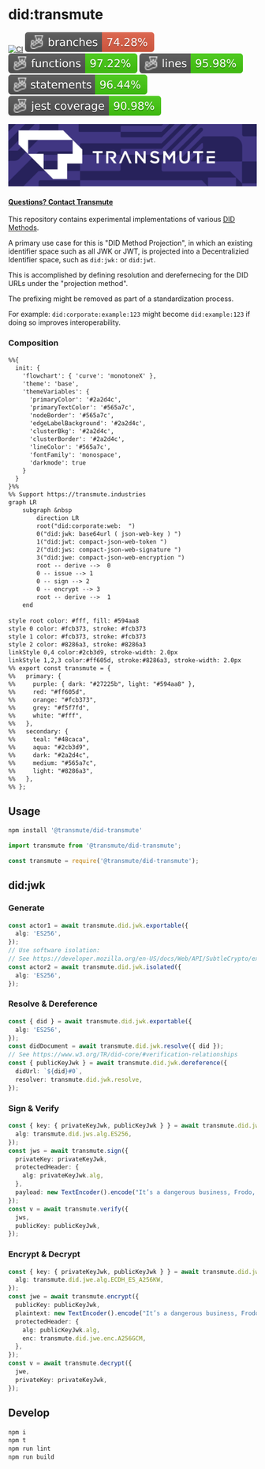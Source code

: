 # did:transmute

[![CI](https://github.com/transmute-industries/did-transmute/actions/workflows/ci.yml/badge.svg)](https://github.com/transmute-industries/did-transmute/actions/workflows/ci.yml)
![Branches](./badges/coverage-branches.svg)
![Functions](./badges/coverage-functions.svg)
![Lines](./badges/coverage-lines.svg)
![Statements](./badges/coverage-statements.svg)
![Jest coverage](./badges/coverage-jest%20coverage.svg)

<!-- [![NPM](https://nodei.co/npm/@transmute/did-transmute.png?mini=true)](https://npmjs.org/package/@transmute/did-transmute) -->

<img src="./transmute-banner.png" />

#### [Questions? Contact Transmute](https://transmute.typeform.com/to/RshfIw?typeform-source=did-transmute)

This repository contains experimental implementations of various [DID Methods](https://www.w3.org/TR/did-core/).

A primary use case for this is "DID Method Projection", in which an existing identifier space such as 
all JWK or JWT, is projected into a Decentralizied Identifier space, such as `did:jwk:` or `did:jwt`.

This is accomplished by defining resolution and derefernecing for the DID URLs under the "projection method".

The prefixing might be removed as part of a standardization process.

For example: `did:corporate:example:123` might become `did:example:123` if doing so improves interoperability.

### Composition

```mermaid
%%{
  init: {
    'flowchart': { 'curve': 'monotoneX' },
    'theme': 'base',
    'themeVariables': {
      'primaryColor': '#2a2d4c',
      'primaryTextColor': '#565a7c',
      'nodeBorder': '#565a7c',
      'edgeLabelBackground': '#2a2d4c',
      'clusterBkg': '#2a2d4c',
      'clusterBorder': '#2a2d4c',
      'lineColor': '#565a7c',
      'fontFamily': 'monospace',
      'darkmode': true
    }
  }
}%%
%% Support https://transmute.industries
graph LR
	subgraph &nbsp
		direction LR
        root("did:corporate:web:  ")
        0("did:jwk: base64url ( json-web-key ) ")
        1("did:jwt: compact-json-web-token ")
        2("did:jws: compact-json-web-signature ")
        3("did:jwe: compact-json-web-encryption ")
        root -- derive -->  0
        0 -- issue --> 1
        0 -- sign --> 2
        0 -- encrypt --> 3
        root -- derive -->  1
	end

style root color: #fff, fill: #594aa8
style 0 color: #fcb373, stroke: #fcb373
style 1 color: #fcb373, stroke: #fcb373
style 2 color: #8286a3, stroke: #8286a3
linkStyle 0,4 color:#2cb3d9, stroke-width: 2.0px
linkStyle 1,2,3 color:#ff605d, stroke:#8286a3, stroke-width: 2.0px
%% export const transmute = {
%%   primary: {
%%     purple: { dark: "#27225b", light: "#594aa8" },
%%     red: "#ff605d",
%%     orange: "#fcb373",
%%     grey: "#f5f7fd",
%%     white: "#fff",
%%   },
%%   secondary: {
%%     teal: "#48caca",
%%     aqua: "#2cb3d9",
%%     dark: "#2a2d4c",
%%     medium: "#565a7c",
%%     light: "#8286a3",
%%   },
%% };
```

## Usage

```bash
npm install '@transmute/did-transmute'
```

```ts
import transmute from '@transmute/did-transmute';
```

```js
const transmute = require('@transmute/did-transmute');
```

## did:jwk

### Generate

```ts
const actor1 = await transmute.did.jwk.exportable({
  alg: 'ES256',
});
// Use software isolation: 
// See https://developer.mozilla.org/en-US/docs/Web/API/SubtleCrypto/exportKey
const actor2 = await transmute.did.jwk.isolated({
  alg: 'ES256',
});
```

### Resolve & Dereference

```ts
const { did } = await transmute.did.jwk.exportable({
  alg: 'ES256',
});
const didDocument = await transmute.did.jwk.resolve({ did });
// See https://www.w3.org/TR/did-core/#verification-relationships
const { publicKeyJwk } = await transmute.did.jwk.dereference({
  didUrl: `${did}#0`,
  resolver: transmute.did.jwk.resolve,
});
```

### Sign & Verify

```ts
const { key: { privateKeyJwk, publicKeyJwk } } = await transmute.did.jwk.exportable({
  alg: transmute.did.jws.alg.ES256,
});
const jws = await transmute.sign({
  privateKey: privateKeyJwk,
  protectedHeader: {
    alg: privateKeyJwk.alg,
  },
  payload: new TextEncoder().encode("It’s a dangerous business, Frodo, going out your door. 🧠💎"),
});
const v = await transmute.verify({
  jws,
  publicKey: publicKeyJwk,
});
```

### Encrypt & Decrypt

```ts
const { key: { privateKeyJwk, publicKeyJwk } } = await transmute.did.jwk.exportable({
  alg: transmute.did.jwe.alg.ECDH_ES_A256KW,
});
const jwe = await transmute.encrypt({
  publicKey: publicKeyJwk,
  plaintext: new TextEncoder().encode("It’s a dangerous business, Frodo, going out your door. 🧠💎"),
  protectedHeader: {
    alg: publicKeyJwk.alg,
    enc: transmute.did.jwe.enc.A256GCM,
  },
});
const v = await transmute.decrypt({
  jwe,
  privateKey: privateKeyJwk,
});
```

## Develop

```bash
npm i
npm t
npm run lint
npm run build
```